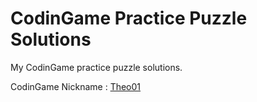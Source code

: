# CodinGame Practice Puzzle Solutions

My CodinGame practice puzzle solutions.

CodinGame Nickname : [Theo01](https://www.codingame.com/profile/1d02279a6417b9df4a094f318212cb835560974)
